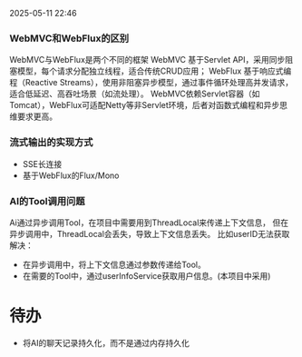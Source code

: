 2025-05-11 22:46
### WebMVC和WebFlux的区别
WebMVC与WebFlux是两个不同的框架
WebMVC 基于Servlet API，采用同步阻塞模型，每个请求分配独立线程，适合传统CRUD应用；
WebFlux 基于响应式编程（Reactive Streams），使用非阻塞异步模型，通过事件循环处理高并发请求，适合低延迟、高吞吐场景（如流处理）。
WebMVC依赖Servlet容器（如Tomcat），WebFlux可适配Netty等非Servlet环境，后者对函数式编程和异步思维要求更高。


### 流式输出的实现方式
- SSE长连接
- 基于WebFlux的Flux/Mono

### AI的Tool调用问题
Ai通过异步调用Tool，在项目中需要用到ThreadLocal来传递上下文信息，
但在异步调用中，ThreadLocal会丢失，导致上下文信息丢失。
比如userID无法获取
解决：
- 在异步调用中，将上下文信息通过参数传递给Tool。
- 在需要的Tool中，通过userInfoService获取用户信息。(本项目中采用)

# 待办
- 将AI的聊天记录持久化，而不是通过内存持久化